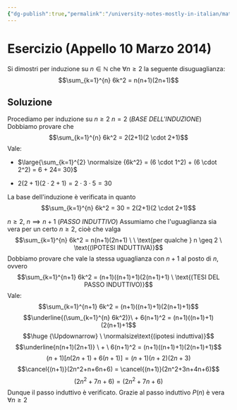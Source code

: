 ```yaml
---
{"dg-publish":true,"permalink":"/university-notes-mostly-in-italian/matematica-discreta/esercizi-sul-principio-di-induzione/appello-10-marzo-2014/","created":"2023-01-24T00:40:28.299+01:00","updated":"2023-01-24T00:40:28.299+01:00"}
---
```


# Esercizio (Appello 10 Marzo 2014)
Si dimostri per induzione su $n \in \mathbb N$ che $\forall n \geq 2$ la seguente disuguaglianza:
$$\sum_{k=1}^{n} 6k^2 = n(n+1)(2n+1)$$
## Soluzione
Procediamo per induzione su $n \geq 2$
$n = 2$ (*BASE DELL'INDUZIONE*) 
Dobbiamo provare che
$$\sum_{k=1}^{n} 6k^2 = 2(2+1)(2 \cdot 2+1)$$
Vale:
-  $\large{\sum_{k=1}^{2} \normalsize {6k^2} = (6 \cdot 1^2) + (6 \cdot 2^2) = 6 + 24= 30}$

- $2(2+1)(2 \cdot 2+1) = 2 \cdot 3 \cdot 5 = 30$

La base dell'induzione è verificata in quanto
$$\sum_{k=1}^{n} 6k^2 = 30 = 2(2+1)(2 \cdot 2+1)$$

$n \geq 2, \ n \implies n+1$ (*PASSO INDUTTIVO*)
Assumiamo che l'uguaglianza sia vera per un certo $n \geq 2$, cioè che valga 
$$\sum_{k=1}^{n} 6k^2 = n(n+1)(2n+1) \ \ \text{per qualche } n \geq 2 \ \text{(IPOTESI INDUTTIVA)}$$
Dobbiamo provare che vale la stessa uguaglianza con $n+1$ al posto di $n$, ovvero
$$\sum_{k=1}^{n+1} 6k^2 = (n+1)((n+1)+1)(2(n+1)+1) \ \text{(TESI DEL PASSO INDUTTIVO)}$$
Vale:
$$\sum_{k=1}^{n+1} 6k^2 = (n+1)((n+1)+1)(2(n+1)+1)$$
$$\underline{(\sum_{k=1}^{n} 6k^2)}\ + 6(n+1)^2 = (n+1)((n+1)+1)(2(n+1)+1$$
$$\huge {\Updownarrow} \ \normalsize\text{(ipotesi induttiva)}$$
$$\underline{n(n+1)(2n+1)} \ + \ 6(n+1)^2 = (n+1)((n+1)+1)(2(n+1)+1)$$
$$(n+1)[n(2n+1)+6(n+1)] = (n+1)(n+2)(2n+3)$$
$$\cancel{(n+1)}(2n^2+n+6n+6) = \cancel{(n+1)}(2n^2+3n+4n+6)$$
$$(2n^2+7n+6) = (2n^2+7n+6)$$
Dunque il passo induttivo è verificato.
Grazie al passo induttivo $P(n)$ è vera $\forall n \geq 2$